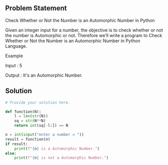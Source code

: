 ## Problem Statement 

Check Whether or Not the Number is an Automorphic Number in Python

Given an integer input for a number, the objective is to check whether or not the number is Automorphic or not. Therefore we’ll write a program to Check Whether or Not the Number is an Automorphic Number in Python Language.

Example

Input : 5

Output : It's an Automorphic Number.

## Solution

```python
# Provide your solution here.

def function(N):
    l = len(str(N))
    sq = str(N**N)
    return int(sq[-l:]) == N

n = int(input("enter a number = "))
result = function(n)
if result:
    print(f"{n} is a Automorphic Number.")
else:
    print(f"{n} is not a Automorphic Number.")
